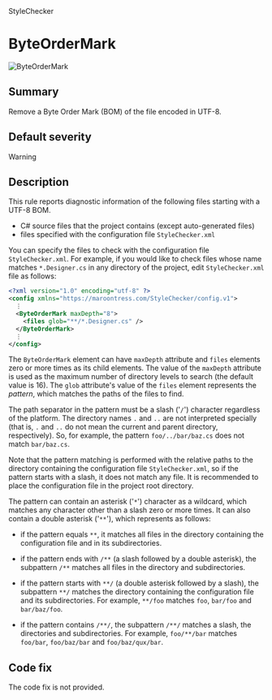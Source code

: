 <div class="project-logo">StyleChecker</div>
<div id="toc-level" data-values="H2,H3"></div>

# ByteOrderMark

<div class="horizontal-scroll">

![ByteOrderMark][fig-ByteOrderMark]

</div>

## Summary

Remove a Byte Order Mark (BOM) of the file encoded in UTF-8.

## Default severity

Warning

## Description

This rule reports diagnostic information of the following files starting with
a UTF-8 BOM.

- C# source files that the project contains (except auto-generated files)
- files specified with the configuration file `StyleChecker.xml`

You can specify the files to check with the configuration file
`StyleChecker.xml`. For example, if you would like to check files whose name
matches `*.Designer.cs` in any directory of the project, edit
`StyleChecker.xml` file as follows:

```xml
<?xml version="1.0" encoding="utf-8" ?>
<config xmlns="https://maroontress.com/StyleChecker/config.v1">
  ⋮
  <ByteOrderMark maxDepth="8">
    <files glob="**/*.Designer.cs" />
  </ByteOrderMark>
  ⋮
</config>
```

The `ByteOrderMark` element can have `maxDepth` attribute and `files`
elements zero or more times as its child elements. The value of the
`maxDepth` attribute is used as the maximum number of directory levels to
search (the default value is 16). The `glob` attribute's value of the
`files` element represents the *pattern*, which matches the paths of the
files to find.

The path separator in the pattern must be a slash ('`/`') character
regardless of the platform. The directory names `.` and `..` are not
interpreted specially (that is, `.` and `..` do not mean the current and
parent directory, respectively). So, for example, the pattern
`foo/../bar/baz.cs` does not match `bar/baz.cs`.

Note that the pattern matching is performed with the relative paths to the
directory containing the configuration file `StyleChecker.xml`, so if the
pattern starts with a slash, it does not match any file. It is recommended to
place the configuration file in the project root directory.

The pattern can contain an asterisk ('`*`') character as a wildcard,
which matches any character other than a slash zero or more times.
It can also contain a double asterisk ('`**`'), which represents as follows:

- if the pattern equals `**`, it matches all files in the directory containing
  the configuration file and in its subdirectories.

- if the pattern ends with `/**` (a slash followed by a double asterisk),
  the subpattern `/**` matches all files in the directory and subdirectories.

- if the pattern starts with `**/` (a double asterisk followed by a slash),
  the subpattern `**/` matches the directory containing the configuration file
  and its subdirectories. For example, `**/foo` matches `foo`, `bar/foo` and
  `bar/baz/foo`.

- if the pattern contains `/**/`, the subpattern `/**/` matches a slash,
  the directories and subdirectories. For example, `foo/**/bar` matches
  `foo/bar`, `foo/baz/bar` and `foo/baz/qux/bar`.

## Code fix

The code fix is not provided.

[fig-ByteOrderMark]:
  https://maroontress.github.io/StyleChecker/images/ByteOrderMark.png

